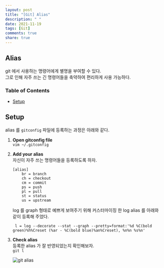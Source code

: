 ```yaml
---
layout: post
title: "[Git] Alias"
description: " "
date: 2021-11-19
tags: [Git]
comments: true
share: true
---
```



## Alias
git 에서 사용하는 명령어에게 별명을 부여할 수 있다.  
그로 인해 자주 쓰는 긴 명령어들을 축약하여 편리하게 사용 가능하다.

### Table of Contents
* [Setup](#setup)

## Setup 
alias 를 ```gitconfig``` 파일에 등록하는 과정은 아래와 같다.

1. **Open gitconfig file**  
    ```vim ~/.gitconfig```

1. **Add your alias**  
    자신이 자주 쓰는 명령어들을 등록하도록 하자. 
    ```
    [alias]
        br = branch
        ch = checkout
        cm = commit
        ps = push
        pl = pull
        st = status
        us = upstream
    ```

    log 를 graph 형태로 예쁘게 보여주기 위해 커스터마이징 한 log alias 를 아래와 같이 등록해 주었다.
    ```
     l = log --decorate --stat --graph --pretty=format:'%d %C(bold green)%h%Creset (%ar - %C(bold blue)%an%Creset), %n%n %s%n'
    ```

1. **Check alias**  
    등록한 alias 가 잘 반영되었는지 확인해보자.  
    <code>git l</code>

    ![git alias](https://user-images.githubusercontent.com/48475824/87239690-01350800-c44d-11ea-8d76-dd380d913093.png)